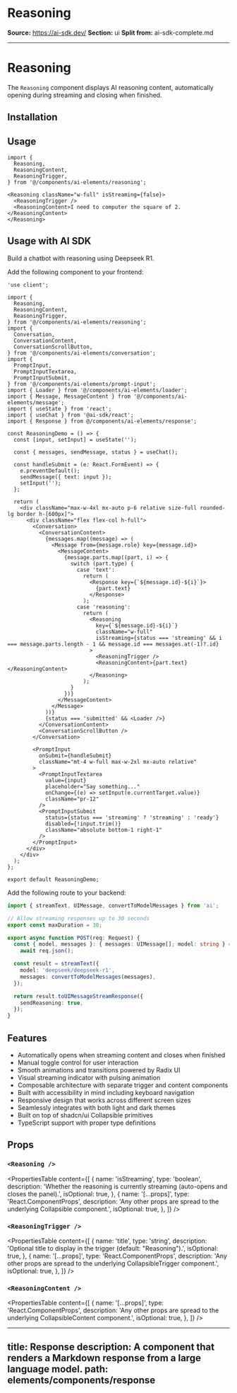 # Reasoning

**Source:** https://ai-sdk.dev/
**Section:** ui
**Split from:** ai-sdk-complete.md

---

# Reasoning

The `Reasoning` component displays AI reasoning content, automatically opening during streaming and closing when finished.

<Preview path="reasoning" />

## Installation

<ElementsInstaller path="reasoning" />

## Usage

```tsx
import {
  Reasoning,
  ReasoningContent,
  ReasoningTrigger,
} from '@/components/ai-elements/reasoning';
```

```tsx
<Reasoning className="w-full" isStreaming={false}>
  <ReasoningTrigger />
  <ReasoningContent>I need to computer the square of 2.</ReasoningContent>
</Reasoning>
```

## Usage with AI SDK

Build a chatbot with reasoning using Deepseek R1.

Add the following component to your frontend:

```tsx filename="app/page.tsx"
'use client';

import {
  Reasoning,
  ReasoningContent,
  ReasoningTrigger,
} from '@/components/ai-elements/reasoning';
import {
  Conversation,
  ConversationContent,
  ConversationScrollButton,
} from '@/components/ai-elements/conversation';
import {
  PromptInput,
  PromptInputTextarea,
  PromptInputSubmit,
} from '@/components/ai-elements/prompt-input';
import { Loader } from '@/components/ai-elements/loader';
import { Message, MessageContent } from '@/components/ai-elements/message';
import { useState } from 'react';
import { useChat } from '@ai-sdk/react';
import { Response } from @/components/ai-elements/response';

const ReasoningDemo = () => {
  const [input, setInput] = useState('');

  const { messages, sendMessage, status } = useChat();

  const handleSubmit = (e: React.FormEvent) => {
    e.preventDefault();
    sendMessage({ text: input });
    setInput('');
  };

  return (
    <div className="max-w-4xl mx-auto p-6 relative size-full rounded-lg border h-[600px]">
      <div className="flex flex-col h-full">
        <Conversation>
          <ConversationContent>
            {messages.map((message) => (
              <Message from={message.role} key={message.id}>
                <MessageContent>
                  {message.parts.map((part, i) => {
                    switch (part.type) {
                      case 'text':
                        return (
                          <Response key={`${message.id}-${i}`}>
                            {part.text}
                          </Response>
                        );
                      case 'reasoning':
                        return (
                          <Reasoning
                            key={`${message.id}-${i}`}
                            className="w-full"
                            isStreaming={status === 'streaming' && i === message.parts.length - 1 && message.id === messages.at(-1)?.id}
                          >
                            <ReasoningTrigger />
                            <ReasoningContent>{part.text}</ReasoningContent>
                          </Reasoning>
                        );
                    }
                  })}
                </MessageContent>
              </Message>
            ))}
            {status === 'submitted' && <Loader />}
          </ConversationContent>
          <ConversationScrollButton />
        </Conversation>

        <PromptInput
          onSubmit={handleSubmit}
          className="mt-4 w-full max-w-2xl mx-auto relative"
        >
          <PromptInputTextarea
            value={input}
            placeholder="Say something..."
            onChange={(e) => setInput(e.currentTarget.value)}
            className="pr-12"
          />
          <PromptInputSubmit
            status={status === 'streaming' ? 'streaming' : 'ready'}
            disabled={!input.trim()}
            className="absolute bottom-1 right-1"
          />
        </PromptInput>
      </div>
    </div>
  );
};

export default ReasoningDemo;
```

Add the following route to your backend:

```ts filename="app/api/chat/route.ts"
import { streamText, UIMessage, convertToModelMessages } from 'ai';

// Allow streaming responses up to 30 seconds
export const maxDuration = 30;

export async function POST(req: Request) {
  const { model, messages }: { messages: UIMessage[]; model: string } =
    await req.json();

  const result = streamText({
    model: 'deepseek/deepseek-r1',
    messages: convertToModelMessages(messages),
  });

  return result.toUIMessageStreamResponse({
    sendReasoning: true,
  });
}
```

## Features

- Automatically opens when streaming content and closes when finished
- Manual toggle control for user interaction
- Smooth animations and transitions powered by Radix UI
- Visual streaming indicator with pulsing animation
- Composable architecture with separate trigger and content components
- Built with accessibility in mind including keyboard navigation
- Responsive design that works across different screen sizes
- Seamlessly integrates with both light and dark themes
- Built on top of shadcn/ui Collapsible primitives
- TypeScript support with proper type definitions

## Props

### `<Reasoning />`

<PropertiesTable
  content={[
    {
      name: 'isStreaming',
      type: 'boolean',
      description:
        'Whether the reasoning is currently streaming (auto-opens and closes the panel).',
      isOptional: true,
    },
    {
      name: '[...props]',
      type: 'React.ComponentProps<typeof Collapsible>',
      description:
        'Any other props are spread to the underlying Collapsible component.',
      isOptional: true,
    },
  ]}
/>

### `<ReasoningTrigger />`

<PropertiesTable
  content={[
    {
      name: 'title',
      type: 'string',
      description:
        'Optional title to display in the trigger (default: "Reasoning").',
      isOptional: true,
    },
    {
      name: '[...props]',
      type: 'React.ComponentProps<typeof CollapsibleTrigger>',
      description:
        'Any other props are spread to the underlying CollapsibleTrigger component.',
      isOptional: true,
    },
  ]}
/>

### `<ReasoningContent />`

<PropertiesTable
  content={[
    {
      name: '[...props]',
      type: 'React.ComponentProps<typeof CollapsibleContent>',
      description:
        'Any other props are spread to the underlying CollapsibleContent component.',
      isOptional: true,
    },
  ]}
/>

---
title: Response
description: A component that renders a Markdown response from a large language model.
path: elements/components/response
---
